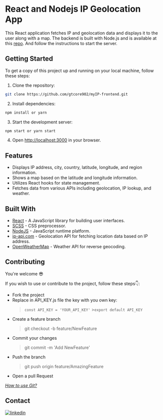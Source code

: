 # React and Nodejs IP Geolocation App

This React application fetches IP and geolocation data and displays it to the user along with a map.
The backend is built with Node.js and is available at this [repo](https://github.com/gtcore902/myIP-backend).
And follow the instructions to start the server.

## Getting Started

To get a copy of this project up and running on your local machine, follow these steps:

1. Clone the repository:

```bash
git clone https://github.com/gtcore902/myIP-frontend.git
```

2. Install dependencies:

```bash
npm install or yarn
```

3. Start the development server:

```bash
npm start or yarn start
```

4. Open [http://localhost:3000](http://localhost:3000) in your browser.

## Features

- Displays IP address, city, country, latitude, longitude, and region information.
- Shows a map based on the latitude and longitude information.
- Utilizes React hooks for state management.
- Fetches data from various APIs including geolocation, IP lookup, and weather.

## Built With

- [React](https://reactjs.org/) - A JavaScript library for building user interfaces.
- [SCSS](https://sass-lang.com/) - CSS preprocessor.
- [NodeJS](https://nodejs.org/en) - JavaScript runtime platform.
- [ip-api.com](http://ip-api.com/) - Geolocation API for fetching location data based on IP address.
- [OpenWeatherMap](https://openweathermap.org/) - Weather API for reverse geocoding.

## Contributing

You're welcome :sunglasses:

If you wish to use or contribute to the project, follow these steps:point_down::

- Fork the project
- Replace in API_KEY.js file the key with you own key:
  > `const API_KEY = 'YOUR_API_KEY'` >`export default API_KEY`
- Create a feature branch
  > git checkout -b feature/NewFeature
- Commit your changes
  > git commit -m 'Add NewFeature'
- Push the branch
  > git push origin feature/AmazingFeature
- Open a pull Request

_[How to use Git?](https://docs.github.com/fr/get-started/using-git/about-git)_

## Contact

[![linkedin](https://img.shields.io/badge/LinkedIn-0077B5?style=for-the-badge&logo=linkedin&logoColor=white)](https://linkedin.com/in/ga%C3%ABtan-tremois-a956a91a3)

